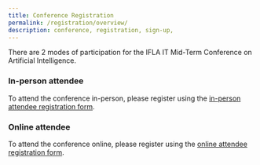 ```yaml
---
title: Conference Registration
permalink: /registration/overview/
description: conference, registration, sign-up,
---
```

There are 2 modes of participation for the IFLA IT Mid-Term Conference on Artificial Intelligence.

### In-person attendee
To attend the conference in-person, please register using the [in-person attendee registration form](https://www.eventbrite.sg/e/ifla-satellite-conference-ai-in-focus-ai-and-libraries-tickets-503175299867).

### Online attendee
To attend the conference online, please register using the [online attendee registration form](https://nlbsingapore.zoom.us/webinar/register/6616727271098/WN_0xMS1jzdTp6n8SUdP0-Y2Q).